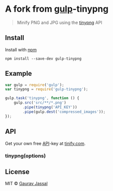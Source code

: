 # A fork from [gulp](https://github.com/creative/gulp-tinypng)-tinypng

> Minify PNG and JPG using the [tinypng](https://tinypng.com/) API



## Install

Install with [npm](https://npmjs.org/package/gulp-tinypng)

```
npm install --save-dev gulp-tinypng
```


## Example

```js
var gulp = require('gulp');
var tinypng = require('gulp-tinypng');

gulp.task('tinypng', function () {
	gulp.src('src/**/*.png')
		.pipe(tinypng('API_KEY'))
		.pipe(gulp.dest('compressed_images'));
});
```


## API
Get your own free [API](https://tinypng.com/developers)-key at [tinify.com](https://tinypng.com/developers).

### tinypng(options)


## License

MIT © [Gaurav Jassal](http://gaurav.jassal.me)
